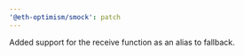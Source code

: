 ```yaml
---
'@eth-optimism/smock': patch
---
```


Added support for the receive function as an alias to fallback.
